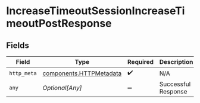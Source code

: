 # IncreaseTimeoutSessionIncreaseTimeoutPostResponse


## Fields

| Field                                                              | Type                                                               | Required                                                           | Description                                                        |
| ------------------------------------------------------------------ | ------------------------------------------------------------------ | ------------------------------------------------------------------ | ------------------------------------------------------------------ |
| `http_meta`                                                        | [components.HTTPMetadata](../../models/components/httpmetadata.md) | :heavy_check_mark:                                                 | N/A                                                                |
| `any`                                                              | *Optional[Any]*                                                    | :heavy_minus_sign:                                                 | Successful Response                                                |
